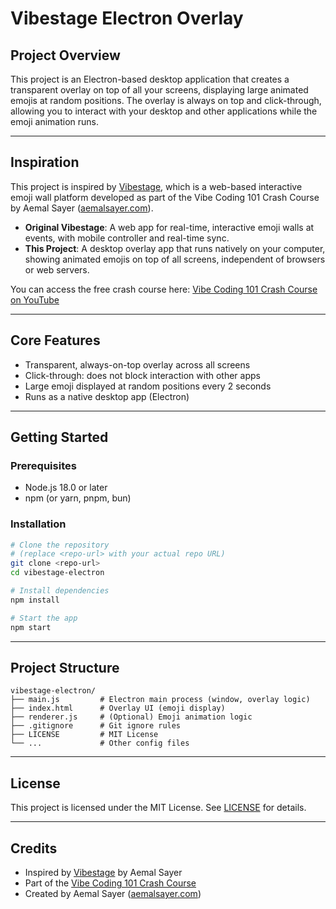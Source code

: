 # Vibestage Electron Overlay

## Project Overview

This project is an Electron-based desktop application that creates a transparent overlay on top of all your screens, displaying large animated emojis at random positions. The overlay is always on top and click-through, allowing you to interact with your desktop and other applications while the emoji animation runs.

---

## Inspiration

This project is inspired by [Vibestage](https://github.com/aemal/vibestage), which is a web-based interactive emoji wall platform developed as part of the Vibe Coding 101 Crash Course by Aemal Sayer ([aemalsayer.com](https://aemalsayer.com)).

- **Original Vibestage**: A web app for real-time, interactive emoji walls at events, with mobile controller and real-time sync.
- **This Project**: A desktop overlay app that runs natively on your computer, showing animated emojis on top of all screens, independent of browsers or web servers.

You can access the free crash course here: [Vibe Coding 101 Crash Course on YouTube](https://www.youtube.com/playlist?list=PLWYu7XaUG3XPeekTEk_dJC-T6Q4qPudvj)

---

## Core Features

- Transparent, always-on-top overlay across all screens
- Click-through: does not block interaction with other apps
- Large emoji displayed at random positions every 2 seconds
- Runs as a native desktop app (Electron)

---

## Getting Started

### Prerequisites
- Node.js 18.0 or later
- npm (or yarn, pnpm, bun)

### Installation
```bash
# Clone the repository
# (replace <repo-url> with your actual repo URL)
git clone <repo-url>
cd vibestage-electron

# Install dependencies
npm install

# Start the app
npm start
```

---

## Project Structure
```
vibestage-electron/
├── main.js         # Electron main process (window, overlay logic)
├── index.html      # Overlay UI (emoji display)
├── renderer.js     # (Optional) Emoji animation logic
├── .gitignore      # Git ignore rules
├── LICENSE         # MIT License
└── ...             # Other config files
```

---

## License

This project is licensed under the MIT License. See [LICENSE](./LICENSE) for details.

---

## Credits
- Inspired by [Vibestage](https://github.com/aemal/vibestage) by Aemal Sayer
- Part of the [Vibe Coding 101 Crash Course](https://www.youtube.com/playlist?list=PLWYu7XaUG3XPeekTEk_dJC-T6Q4qPudvj)
- Created by Aemal Sayer ([aemalsayer.com](https://aemalsayer.com)) 